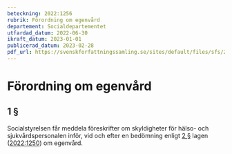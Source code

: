 ```yaml
---
beteckning: 2022:1256
rubrik: Förordning om egenvård
departement: Socialdepartementet
utfardad_datum: 2022-06-30
ikraft_datum: 2023-01-01
publicerad_datum: 2023-02-28
pdf_url: https://svenskforfattningssamling.se/sites/default/files/sfs/2022-06/SFS2022-1256.pdf
---
```


# Förordning om egenvård

## 1 §

Socialstyrelsen får meddela föreskrifter om skyldigheter för hälso- och sjukvårdspersonalen inför, vid och efter en bedömning enligt [2 §](#2) lagen ([2022:1250](https://selex.se/eli/sfs/2022/1250)) om egenvård.
